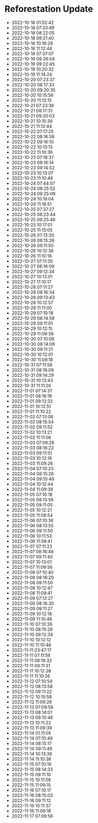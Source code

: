 # Reforestation Update

- 2022-10-18 01:52:42
- 2022-10-18 07:33:49
- 2022-10-18 08:22:05
- 2022-10-18 09:21:40
- 2022-10-18 10:16:28
- 2022-10-18 11:12:44
- 2022-10-19 07:37:07
- 2022-10-19 08:26:04
- 2022-10-19 09:22:45
- 2022-10-19 10:20:32
- 2022-10-19 11:14:24
- 2022-10-20 07:23:37
- 2022-10-20 08:17:33
- 2022-10-20 09:20:35
- 2022-10-20 10:15:56
- 2022-10-20 11:13:15
- 2022-10-21 07:23:36
- 2022-10-21 08:17:31
- 2022-10-21 09:20:03
- 2022-10-21 10:15:39
- 2022-10-21 11:12:44
- 2022-10-22 07:17:25
- 2022-10-22 08:16:59
- 2022-10-22 09:16:10
- 2022-10-22 10:13:13
- 2022-10-22 11:10:36
- 2022-10-23 07:18:37
- 2022-10-23 08:16:14
- 2022-10-23 09:14:52
- 2022-10-23 10:13:07
- 2022-10-23 11:10:49
- 2022-10-24 07:44:07
- 2022-10-24 08:25:52
- 2022-10-24 09:25:09
- 2022-10-24 10:19:04
- 2022-10-24 11:16:51
- 2022-10-25 07:37:27
- 2022-10-25 08:23:44
- 2022-10-25 09:25:49
- 2022-10-25 10:17:01
- 2022-10-25 11:13:05
- 2022-10-26 07:13:20
- 2022-10-26 08:15:26
- 2022-10-26 09:11:50
- 2022-10-26 10:12:36
- 2022-10-26 11:10:16
- 2022-10-27 07:11:30
- 2022-10-27 08:16:09
- 2022-10-27 09:12:34
- 2022-10-27 10:13:01
- 2022-10-27 11:10:17
- 2022-10-28 07:11:27
- 2022-10-28 08:16:34
- 2022-10-28 09:13:43
- 2022-10-28 10:12:57
- 2022-10-28 11:11:00
- 2022-10-29 07:10:18
- 2022-10-29 08:14:58
- 2022-10-29 09:11:01
- 2022-10-29 10:12:15
- 2022-10-29 11:09:38
- 2022-10-30 07:10:09
- 2022-10-30 08:14:09
- 2022-10-30 09:11:21
- 2022-10-30 10:12:01
- 2022-10-30 11:09:18
- 2022-10-31 07:11:58
- 2022-10-31 08:18:09
- 2022-10-31 09:14:29
- 2022-10-31 10:13:43
- 2022-10-31 11:11:26
- 2022-11-01 07:14:37
- 2022-11-01 08:16:19
- 2022-11-01 09:12:32
- 2022-11-01 10:12:51
- 2022-11-01 11:10:22
- 2022-11-02 07:13:06
- 2022-11-02 08:15:54
- 2022-11-02 09:11:52
- 2022-11-02 10:13:21
- 2022-11-02 11:11:06
- 2022-11-03 07:09:28
- 2022-11-03 08:16:22
- 2022-11-03 09:11:51
- 2022-11-03 10:12:16
- 2022-11-03 11:09:26
- 2022-11-04 07:10:23
- 2022-11-04 08:15:26
- 2022-11-04 09:10:49
- 2022-11-04 10:12:44
- 2022-11-04 11:09:38
- 2022-11-05 07:10:18
- 2022-11-05 08:13:56
- 2022-11-05 09:11:05
- 2022-11-05 10:12:21
- 2022-11-05 11:08:54
- 2022-11-06 07:10:36
- 2022-11-06 08:13:55
- 2022-11-06 09:11:50
- 2022-11-06 10:11:53
- 2022-11-06 11:08:41
- 2022-11-07 07:11:23
- 2022-11-07 08:16:46
- 2022-11-07 09:11:40
- 2022-11-07 10:13:01
- 2022-11-07 11:09:56
- 2022-11-08 07:10:40
- 2022-11-08 08:16:20
- 2022-11-08 09:11:50
- 2022-11-08 10:12:47
- 2022-11-08 11:09:41
- 2022-11-09 07:12:27
- 2022-11-09 08:16:30
- 2022-11-09 09:11:27
- 2022-11-09 10:12:18
- 2022-11-09 11:10:46
- 2022-11-10 07:10:26
- 2022-11-10 08:15:26
- 2022-11-10 09:12:34
- 2022-11-10 10:12:12
- 2022-11-10 11:10:46
- 2022-11-11 03:47:17
- 2022-11-11 07:11:56
- 2022-11-11 08:16:32
- 2022-11-11 09:11:31
- 2022-11-11 10:12:28
- 2022-11-11 11:10:26
- 2022-11-12 07:10:54
- 2022-11-12 08:13:58
- 2022-11-12 09:11:22
- 2022-11-12 10:10:58
- 2022-11-12 11:09:28
- 2022-11-13 07:09:58
- 2022-11-13 08:14:01
- 2022-11-13 09:10:46
- 2022-11-13 10:11:22
- 2022-11-13 11:09:39
- 2022-11-14 01:11:05
- 2022-11-14 07:10:49
- 2022-11-14 08:15:17
- 2022-11-14 09:11:49
- 2022-11-14 10:13:36
- 2022-11-14 11:10:38
- 2022-11-15 07:10:19
- 2022-11-15 08:14:33
- 2022-11-15 09:11:10
- 2022-11-15 10:11:58
- 2022-11-15 11:09:15
- 2022-11-16 07:10:17
- 2022-11-16 08:15:03
- 2022-11-16 09:11:12
- 2022-11-16 10:11:37
- 2022-11-16 11:09:18
- 2022-11-17 07:09:56
